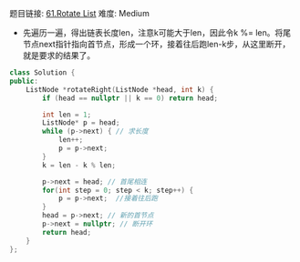 题目链接: [61.Rotate List][1]
难度: Medium

- 先遍历一遍，得出链表长度len，注意k可能大于len，因此令k %=  len。将尾节点next指针指向首节点，形成一个环，接着往后跑len-k步，从这里断开，就是要求的结果了。

```cpp
class Solution {
public:
    ListNode *rotateRight(ListNode *head, int k) {
        if (head == nullptr || k == 0) return head;

        int len = 1;
        ListNode* p = head;
        while (p->next) { // 求长度
            len++;
            p = p->next;
        }
        k = len - k % len;

        p->next = head; // 首尾相连
        for(int step = 0; step < k; step++) {
            p = p->next;  //接着往后跑
        }
        head = p->next; // 新的首节点
        p->next = nullptr; // 断开环
        return head;
    }
};
```

[1]: https://leetcode.com/problems/rotate-list/